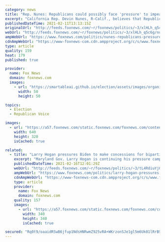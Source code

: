 ```yaml
---
category: news
title: "Rep. Nunes: Republicans could possibly face 'pressure' to impeach Biden if they take back House in 2022"
excerpt: "California Rep. Devin Nunes, R-Calif., believes that Republicans might face pressure to impeach President Biden should the party gain control of the House in the 2022 midterms."
publishedDateTime: 2021-02-11T13:13:15Z
originalUrl: "http://feeds.foxnews.com/~r/foxnews/politics/~3/xlHLh_q5c6g/nunes-republicans-pressure-impeach-biden-house-2022"
webUrl: "http://feeds.foxnews.com/~r/foxnews/politics/~3/xlHLh_q5c6g/nunes-republicans-pressure-impeach-biden-house-2022"
ampWebUrl: "https://www.foxnews.com/politics/nunes-republicans-pressure-impeach-biden-house-2022.amp"
cdnAmpWebUrl: "https://www-foxnews-com.cdn.ampproject.org/c/s/www.foxnews.com/politics/nunes-republicans-pressure-impeach-biden-house-2022.amp"
type: article
quality: 159
heat: 179
published: true

provider:
  name: Fox News
  domain: foxnews.com
  images:
    - url: "https://smartableai.github.io/election/assets/images/organizations/foxnews.com-50x50.jpg"
      width: 50
      height: 50

topics:
  - Election
  - Republican Voice

images:
  - url: "https://a57.foxnews.com/static.foxnews.com/foxnews.com/content/uploads/2021/01/640/320/devin-nunes.jpg?ve=1&tl=1"
    width: 640
    height: 320
    isCached: true

related:
  - title: "Larry Hogan pressures Biden to make concessions for bipartisan stimulus deal in new ad: 'Take Hogan's lead'"
    excerpt: "Maryland Gov. Larry Hogan is continuing his pressure campaign on President Biden and Republicans in Congress to make significant concessions in pursuit of a coronavirus stimulus deal that can be passed on a bipartisan basis, which includes the release of a new ad on Tuesday."
    publishedDateTime: 2021-02-16T12:01:29Z
    webUrl: "http://feeds.foxnews.com/~r/foxnews/politics/~3/tL4RdiuYjGs/larry-hogan-pressures-republicans-biden-to-make-deal-for-bipartisan-stimulus-in-new-ad-take-hogans-lead"
    ampWebUrl: "https://www.foxnews.com/politics/larry-hogan-pressures-republicans-biden-to-make-deal-for-bipartisan-stimulus-in-new-ad-take-hogans-lead.amp"
    cdnAmpWebUrl: "https://www-foxnews-com.cdn.ampproject.org/c/s/www.foxnews.com/politics/larry-hogan-pressures-republicans-biden-to-make-deal-for-bipartisan-stimulus-in-new-ad-take-hogans-lead.amp"
    type: article
    provider:
      name: Fox News
      domain: foxnews.com
    quality: 157
    images:
      - url: "https://a57.foxnews.com/static.foxnews.com/foxnews.com/content/uploads/2020/01/340/340/Screen-Shot-2020-01-15-at-11.36.03-AM.png?ve=1&tl=1"
        width: 340
        height: 340
        isCached: true

secured: "Rq0t9/oaaidRSwB6jfup1NdsHNRwmZ925vRA+WKrzonSJe1gl5m6Uk01lRrBSaWREH49MtaFSzVPP7rULKwMPz/VlVTNlIZ4vUlaXwJP7p036NUFIllD75f4vRngM9+KM+Y7ZiZGeo4gdXMIVLbOySykgONxeuomgB/zxET4QG0Mo326fmF2u0osT219IMJRODADg+yU8w+pzypbmpWU7Ej0lMJS2fvDPnHJxaQEH0w2phs6eBaL90SNICXbRiRI/JAi+l+57ktRcYaOVLd4XcOgOsayHzgChN0hZhlWS1ICbnVkOvM30wFHLEzhsKvjgMgxfOCExXSx9St1GhVWXu7NdwuaVJwPKmoU8DDQjeA=;38zDEVS5HBnVGbTbwSEXsQ=="
---
```


